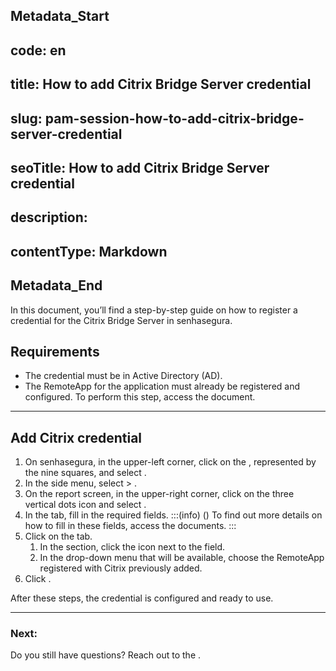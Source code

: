 ## Metadata_Start 
## code: en
## title: How to add Citrix Bridge Server credential 
## slug: pam-session-how-to-add-citrix-bridge-server-credential 
## seoTitle: How to add Citrix Bridge Server credential 
## description:  
## contentType: Markdown 
## Metadata_End
In this document, you’ll find a step-by-step guide on how to register a credential for the Citrix Bridge Server in senhasegura.

## Requirements

* The credential must be in Active Directory (AD).
* The RemoteApp for the application must already be registered and configured. To perform this step, access the  document.

---
## Add Citrix credential

1. On senhasegura, in the upper-left corner, click on the , represented by the nine squares, and select .
2. In the side menu, select  > .
3. On the report screen, in the upper-right corner, click on the three vertical dots icon and select .
4. In the  tab, fill in the required fields.
    :::(info) ()
    To find out more details on how to fill in these fields, access the  documents.
    :::
5. Click on the  tab.
    1. In the  section, click the  icon next to the  field.
    2. In the drop-down menu that will be available, choose the RemoteApp registered with Citrix previously added.
6. Click .


After these steps, the credential is configured and ready to use.

---
### Next:


Do you still have questions? Reach out to the .